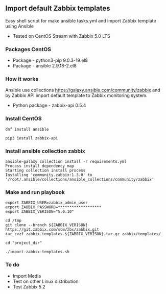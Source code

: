 ## Import default Zabbix templates

Easy shell script for make ansible tasks.yml and import Zabbix template
using Ansible

* Tested on CentOS Stream with Zabbix 5.0 LTS

### Packages CentOS

- Package - python3-pip		9.0.3-19.el8
- Package - ansible		2.9.18-2.el8	

### How it works

Ansible use collections https://galaxy.ansible.com/community/zabbix and by
Zabbix API import default template to Zabbix monitoring system.

- Python package - zabbix-api 0.5.4

### Install CentOS
```console
dnf install ansible

pip3 install zabbix-api
```

### Install ansible collection zabbix

```console
ansible-galaxy collection install -r requirements.yml
Process install dependency map
Starting collection install process
Installing 'community.zabbix:1.3.0' to '/root/.ansible/collections/ansible_collections/community/zabbix'
```

### Make and run playbook
```console
export ZABBIX_USER=zabbix_admin_user
export ZABBIX_PASSWORD=*******************
export ZABBIX_VERISON="5.0.10"

cd /tmp
git clone --branch ${ZABBIX_VERISON} https://git.zabbix.com/scm/zbx/zabbix.git
tar cvzf zabbix-templates-${ZABBIX_VERISON}.tar.gz zabbix/templates/

cd "project_dir"

./import-zabbix-templates.sh
```

### To do

- Import Media
- Test on other Linux distribution
- Test Zabbix 5.2